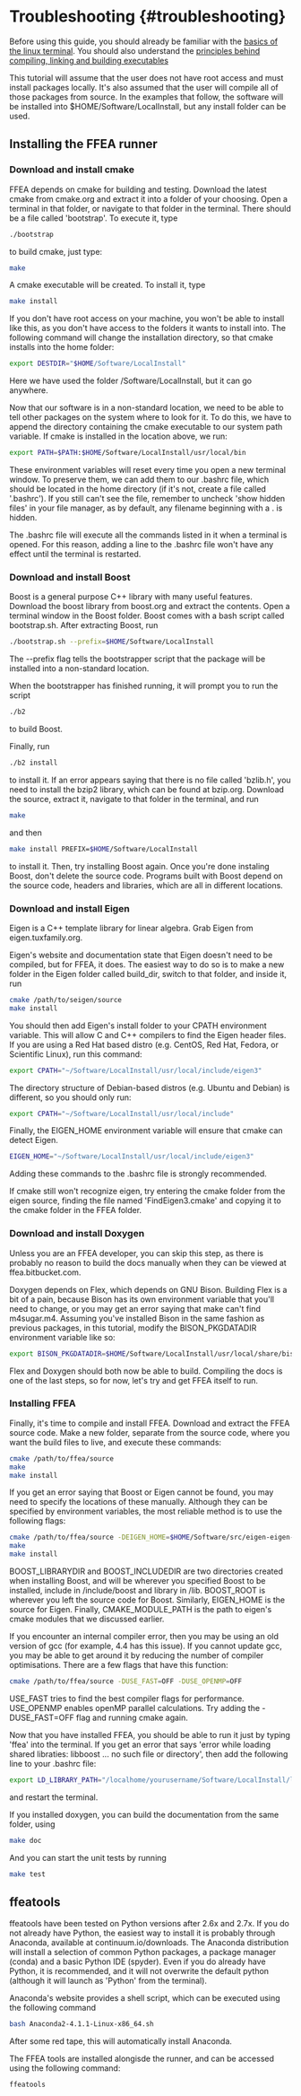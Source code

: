 Troubleshooting {#troubleshooting}
=======
Before using this guide, you should already be familiar with the [basics of the linux terminal](https://www.cheatography.com/davechild/cheat-sheets/linux-command-line/). You should also understand the [principles behind compiling, linking and building executables](https://www3.ntu.edu.sg/home/ehchua/programming/cpp/gcc_make.html)

This tutorial will assume that the user does not have root access and must install packages locally. It's also assumed that the user will compile all of those packages from source. In the examples that follow, the software will be installed into $HOME/Software/LocalInstall, but any install folder can be used.

## Installing the FFEA runner

### Download and install cmake
FFEA depends on cmake for building and testing. Download the latest cmake from cmake.org and extract it into a folder of your choosing. Open a terminal in that folder, or navigate to that folder in the terminal. There should be a file called 'bootstrap'. To execute it, type
```sh
./bootstrap
```
to build cmake, just type:
```sh
make
```
A cmake executable will be created. To install it, type
```sh
make install
```
If you don't have root access on your machine, you won't be able to install like this, as you don't have access to the folders it wants to install into. The following command will change the installation directory, so that cmake installs into the home folder:
```sh
export DESTDIR="$HOME/Software/LocalInstall"
```
Here we have used the folder /Software/LocalInstall, but it can go anywhere.

Now that our software is in a non-standard location, we need to be able to tell other packages on the system where to look for it. To do this, we have to append the directory containing the cmake executable to our system path variable. If cmake is installed in the location above, we run:
```sh
export PATH=$PATH:$HOME/Software/LocalInstall/usr/local/bin
```
These environment variables will reset every time you open a new terminal window. To preserve them, we can add them to our .bashrc file, which should be located in the home directory (if it's not, create a file called '.bashrc'). If you still can't see the file, remember to uncheck 'show hidden files' in your file manager, as by default, any filename beginning with a . is hidden.

The .bashrc file will execute all the commands listed in it when a terminal is opened. For this reason, adding a line to the .bashrc file won't have any effect until the terminal is restarted.
### Download and install Boost
Boost is a general purpose C++ library with many useful features. Download the boost library from boost.org and extract the contents. Open a terminal window in the Boost folder. Boost comes with a bash script called bootstrap.sh. After extracting Boost, run
```sh
./bootstrap.sh --prefix=$HOME/Software/LocalInstall
```
The --prefix flag tells the bootstrapper script that the package will be installed into a non-standard location.

When the bootstrapper has finished running, it will prompt you to run the script
```sh
./b2
```
to build Boost.

Finally, run
```sh
./b2 install
```
to install it.
If an error appears saying that there is no file called 'bzlib.h', you need to install the bzip2 library, which can be found at bzip.org. Download the source, extract it, navigate to that folder in the terminal, and run
```sh
make
```
and then
```sh
make install PREFIX=$HOME/Software/LocalInstall
```
to install it. Then, try installing Boost again. Once you're done instaling Boost, don't delete the source code. Programs built with Boost depend on the source code, headers and libraries, which are all in different locations.
### Download and install Eigen
Eigen is a C++ template library for linear algebra.
Grab Eigen from eigen.tuxfamily.org.

Eigen's website and documentation state that Eigen doesn't need to be compiled, but for FFEA, it does. The easiest way to do so is to make a new folder in the Eigen folder called build_dir, switch to that folder, and inside it, run
```sh
cmake /path/to/seigen/source
make install
```
You should then add Eigen's install folder to your CPATH environment variable. This will allow C and C++ compilers to find the Eigen header files.
If you are using a Red Hat based distro (e.g. CentOS, Red Hat, Fedora, or Scientific Linux), run this command:
```sh
export CPATH="~/Software/LocalInstall/usr/local/include/eigen3"
```
The directory structure of Debian-based distros (e.g. Ubuntu and Debian) is different, so you should only run:
```sh
export CPATH="~/Software/LocalInstall/usr/local/include"
```
Finally, the EIGEN_HOME environment variable will ensure that cmake can detect Eigen.
```sh
EIGEN_HOME="~/Software/LocalInstall/usr/local/include/eigen3"
```
Adding these commands to the .bashrc file is strongly recommended.

If cmake still won't recognize eigen, try entering the cmake folder from the eigen source, finding the file named 'FindEigen3.cmake' and copying it to the cmake folder in the FFEA folder.
### Download and install Doxygen
Unless you are an FFEA developer, you can skip this step, as there is probably no reason to build the docs manually when they can be viewed at ffea.bitbucket.com.

Doxygen depends on Flex, which depends on GNU Bison. Building Flex is a bit of a pain, because Bison has its own environment variable that you'll need to change, or you may get an error saying that make can't find m4sugar.m4. Assuming you've installed Bison in the same fashion as previous packages, in this tutorial, modify the BISON_PKGDATADIR environment variable like so:
```sh
export BISON_PKGDATADIR=$HOME/Software/LocalInstall/usr/local/share/bison
```
Flex and Doxygen should both now be able to build. Compiling the docs is one of the last steps, so for now, let's try and get FFEA itself to run.
### Installing FFEA
Finally, it's time to compile and install FFEA. Download and extract the FFEA source code. Make a new folder, separate from the source code, where you want the build files to live, and execute these commands:
```sh
cmake /path/to/ffea/source
make
make install
```
If you get an error saying that Boost or Eigen cannot be found, you may need to specify the locations of these manually. Although they can be specified by environment variables, the most reliable method is to use the following flags:
```sh
cmake /path/to/ffea/source -DEIGEN_HOME=$HOME/Software/src/eigen-eigen-dc6cfdf9bcec -DBOOST_ROOT=/localhome/username/Software/src/boost_1_61_0 -DBOOST_INCLUDEDIR=/localhome/username/Software/LocalInstall/include/boost -DBOOST_LIBRARYDIR=/localhome/username/Software/LocalInstall/lib -DCMAKE_MODULE_PATH=/localhome/py12rw/Software/src/eigen-eigen-dc6cfdf9bcec/cmake
make
make install
```
BOOST_LIBRARYDIR and BOOST_INCLUDEDIR are two directories created when installing Boost, and will be wherever you specified Boost to be installed, include in /include/boost and library in /lib. BOOST_ROOT is wherever you left the source code for Boost. Similarly, EIGEN_HOME is the source for Eigen. Finally, CMAKE_MODULE_PATH is the path to eigen's cmake modules that we discussed earlier.

If you encounter an internal compiler error, then you may be using an old version of gcc (for example, 4.4 has this issue). If you cannot update gcc, you may be able to get around it by reducing the number of compiler optimisations. There are a few flags that have this function:
```sh
cmake /path/to/ffea/source -DUSE_FAST=OFF -DUSE_OPENMP=OFF
```

USE_FAST tries to find the best compiler flags for performance. USE_OPENMP enables openMP parallel calculations. Try adding the -DUSE_FAST=OFF flag and running cmake again.

Now that you have installed FFEA, you should be able to run it just by typing 'ffea' into the terminal. If you get an error that says 'error while loading shared libraties: libboost ... no such file or directory', then add the following line to your .bashrc file:
```sh
export LD_LIBRARY_PATH="/localhome/yourusername/Software/LocalInstall/lib"
```
and restart the terminal.

If you installed doxygen, you can build the documentation from the same folder, using
```sh
make doc
```
And you can start the unit tests by running
```sh
make test
```
## ffeatools
ffeatools have been tested on Python versions after 2.6x and 2.7x. If you do not already have Python, the easiest way to install it is probably through Anaconda, available at continuum.io/downloads. The Anaconda distribution will install a selection of common Python packages, a package manager (conda) and a basic Python IDE (spyder). Even if you do already have Python, it is recommended, and it will not overwrite the default python (although it will launch as 'Python' from the terminal).

Anaconda's website provides a shell script, which can be executed using the following command
```sh
bash Anaconda2-4.1.1-Linux-x86_64.sh
```
After some red tape, this will automatically install Anaconda.

The FFEA tools are installed alongisde the runner, and can be accessed using the following command:
```sh
ffeatools
```
